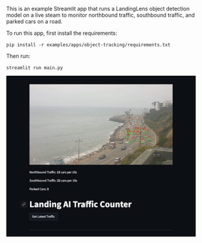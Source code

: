This is an example Streamlit app that runs a LandingLens object detection model on a live steam to 
monitor northbound traffic, southbound traffic, and parked cars on a road. 

To run this app, first install the requirements:

```
pip install -r examples/apps/object-tracking/requirements.txt
```

Then run:

```
streamlit run main.py
```

![object-tracking](https://github.com/landing-ai/landingai-python/blob/main/examples/apps/object-tracking/assets/app.png)
